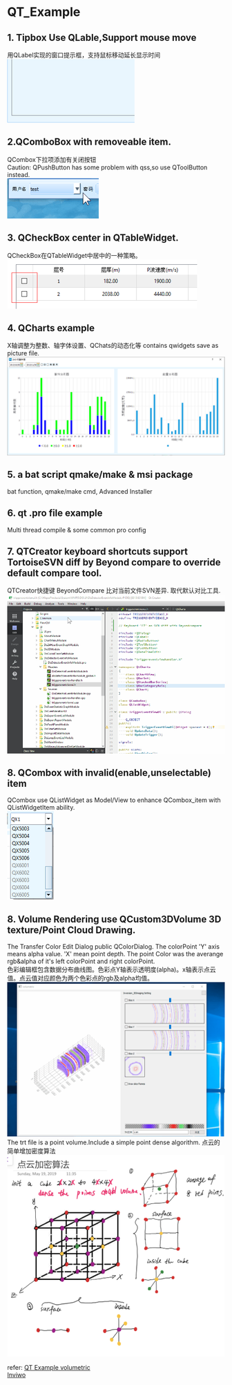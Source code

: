 # QT_Example

## 1. Tipbox Use QLable,Support mouse move
  用QLabel实现的窗口提示框，支持鼠标移动延长显示时间  
  ![image](https://github.com/ZYV037/QT_Example/blob/master/1_tipbox/tipbox.gif)
  
## 2.QComboBox with removeable item.
  QCombox下拉项添加有关闭按钮   
  Caution: QPushButton has some problem with qss,so use QToolButton instead.   
  ![image](https://github.com/ZYV037/QT_Example/blob/master/2_qcombox_removeable_item/qcombox_removeable_item.gif)

## 3. QCheckBox center in QTableWidget.
   QCheckBox在QTableWidget中居中的一种策略。  
  ![image](https://github.com/ZYV037/QT_Example/blob/master/3_qtablewidget_with_center_checkbox/center_checkbox.png)

## 4. QCharts example
   X轴调整为整数、轴字体设置、QChats的动态化等
   contains qwidgets save as picture file.  
  ![image](https://github.com/ZYV037/QT_Example/blob/master/4_qchart_example/qchart_example.png)

## 5. a bat script qmake/make & msi package
  bat function, qmake/make cmd, Advanced Installer
  
## 6. qt .pro file example
  Multi thread compile & some common pro config

## 7. QTCreator keyboard shortcuts support TortoiseSVN diff by Beyond compare to override default compare tool.
  QTCreator快捷键 BeyondCompare 比对当前文件SVN差异. 取代默认对比工具.
  ![image](https://github.com/ZYV037/QT_Example/blob/master/7_shortcutkey_diff_by_beyondcompare_in_qtcreator/7_shortcutkey_diff_by_beyondcompare_in_qtcreator.gif)
  
## 8. QCombox with invalid(enable,unselectable) item
  QCombox use QListWidget as Model/View to enhance QCombox_item with QListWidgetItem ability.  
    ![image](https://github.com/ZYV037/QT_Example/blob/master/8_qcombox_with_invalid_item/qcombox_with_invalid_item.png)

## 8. Volume Rendering use QCustom3DVolume 3D texture/Point Cloud Drawing.
The Transfer Color Edit Dialog public QColorDialog. The colorPoint 'Y' axis means alpha value. 'X' mean point depth. 
The point Color was the averange rgb&alpha of it's left colorPoint and right colorPoint.  
色彩编辑框包含数据分布曲线图。色彩点Y轴表示透明度(alpha)。x轴表示点云值。点云值对应颜色为两个色彩点的rgb及alpha均值。  
![image](https://github.com/ZYV037/QT_Example/blob/master/9_volume_rendering/volumetric.gif)  
The trt file is a point volume.Include a simple point dense algorithm.
点云的简单增加密度算法
![image](https://github.com/ZYV037/QT_Example/blob/master/9_volume_rendering/pointsclouddensealg.jpg)

 refer:
  [QT Example volumetric](https://doc.qt.io/qt-5/qtdatavisualization-volumetric-example.html)  
  [Inviwo](https://inviwo.org/)
